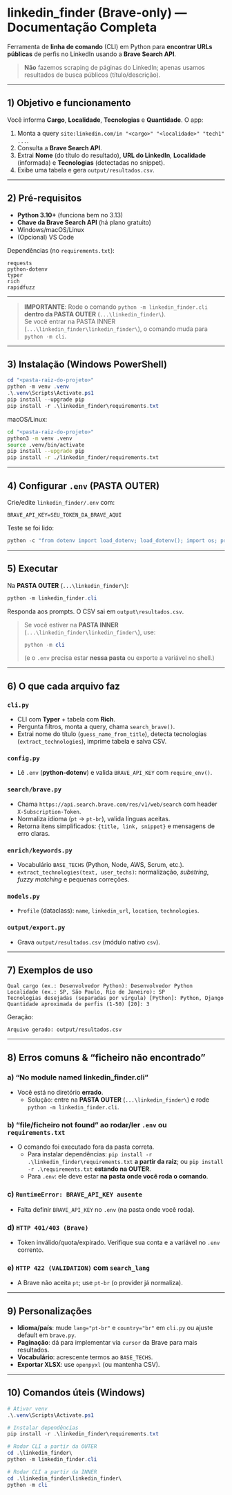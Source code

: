 # linkedin_finder (Brave-only) — Documentação Completa

Ferramenta de **linha de comando** (CLI) em Python para **encontrar URLs públicas** de perfis no LinkedIn usando a **Brave Search API**.
> **Não** fazemos scraping de páginas do LinkedIn; apenas usamos resultados de busca públicos (título/descrição).

---

## 1) Objetivo e funcionamento
Você informa **Cargo**, **Localidade**, **Tecnologias** e **Quantidade**. O app:
1. Monta a query `site:linkedin.com/in "<cargo>" "<localidade>" "tech1" ...`.
2. Consulta a **Brave Search API**.
3. Extrai **Nome** (do título do resultado), **URL do LinkedIn**, **Localidade** (informada) e **Tecnologias** (detectadas no snippet).
4. Exibe uma tabela e gera `output/resultados.csv`.

---

## 2) Pré-requisitos
- **Python 3.10+** (funciona bem no 3.13)
- **Chave da Brave Search API** (há plano gratuito)
- Windows/macOS/Linux
- (Opcional) VS Code

Dependências (no `requirements.txt`):
```
requests
python-dotenv
typer
rich
rapidfuzz
```

---

> **IMPORTANTE**: Rode o comando `python -m linkedin_finder.cli` **dentro da PASTA OUTER** (`...\linkedin_finder\`).  
> Se você entrar na PASTA INNER (`...\linkedin_finder\linkedin_finder\`), o comando muda para `python -m cli`.

---

## 3) Instalação (Windows PowerShell)
```powershell
cd "<pasta-raiz-do-projeto>"
python -m venv .venv
.\.venv\Scripts\Activate.ps1
pip install --upgrade pip
pip install -r .\linkedin_finder\requirements.txt
```

macOS/Linux:
```bash
cd "<pasta-raiz-do-projeto>"
python3 -m venv .venv
source .venv/bin/activate
pip install --upgrade pip
pip install -r ./linkedin_finder/requirements.txt
```

---

## 4) Configurar `.env` (PASTA OUTER)
Crie/edite `linkedin_finder/.env` com:
```
BRAVE_API_KEY=SEU_TOKEN_DA_BRAVE_AQUI
```
Teste se foi lido:
```powershell
python -c "from dotenv import load_dotenv; load_dotenv(); import os; print('BRAVE=', (os.getenv('BRAVE_API_KEY') or '')[:6])"
```

---

## 5) Executar
Na **PASTA OUTER** (`...\linkedin_finder\`):
```powershell
python -m linkedin_finder.cli
```
Responda aos prompts. O CSV sai em `output\resultados.csv`.

> Se você estiver na **PASTA INNER** (`...\linkedin_finder\linkedin_finder\`), use:
> ```powershell
> python -m cli
> ```
> (e o `.env` precisa estar **nessa pasta** ou exporte a variável no shell.)

---

## 6) O que cada arquivo faz

### `cli.py`
- CLI com **Typer** + tabela com **Rich**.
- Pergunta filtros, monta a query, chama `search_brave()`.
- Extrai nome do título (`guess_name_from_title`), detecta tecnologias (`extract_technologies`), imprime tabela e salva CSV.

### `config.py`
- Lê `.env` (**python-dotenv**) e valida `BRAVE_API_KEY` com `require_env()`.

### `search/brave.py`
- Chama `https://api.search.brave.com/res/v1/web/search` com header `X-Subscription-Token`.
- Normaliza idioma (`pt` → `pt-br`), valida línguas aceitas.
- Retorna itens simplificados: `{title, link, snippet}` e mensagens de erro claras.

### `enrich/keywords.py`
- Vocabulário `BASE_TECHS` (Python, Node, AWS, Scrum, etc.).
- `extract_technologies(text, user_techs)`: normalização, *substring*, *fuzzy matching* e pequenas correções.

### `models.py`
- `Profile` (dataclass): `name`, `linkedin_url`, `location`, `technologies`.

### `output/export.py`
- Grava `output/resultados.csv` (módulo nativo `csv`).

---

## 7) Exemplos de uso
```
Qual cargo (ex.: Desenvolvedor Python): Desenvolvedor Python
Localidade (ex.: SP, São Paulo, Rio de Janeiro): SP
Tecnologias desejadas (separadas por vírgula) [Python]: Python, Django
Quantidade aproximada de perfis (1-50) [20]: 3
```

Geração:
```
Arquivo gerado: output/resultados.csv
```

---

## 8) Erros comuns & “ficheiro não encontrado”

### a) “No module named linkedin_finder.cli”
- Você está no diretório **errado**.
  - Solução: entre na **PASTA OUTER** (`...\linkedin_finder\`) e rode `python -m linkedin_finder.cli`.

### b) “file/ficheiro not found” ao rodar/ler `.env` ou `requirements.txt`
- O comando foi executado fora da pasta correta.
  - Para instalar dependências: `pip install -r .\linkedin_finder\requirements.txt` **a partir da raiz**; ou `pip install -r .\requirements.txt` **estando na OUTER**.
  - Para `.env`: ele deve estar **na pasta onde você roda o comando**.

### c) `RuntimeError: BRAVE_API_KEY ausente`
- Falta definir `BRAVE_API_KEY` no `.env` (na pasta onde você roda).

### d) `HTTP 401/403 (Brave)`
- Token inválido/quota/expirado. Verifique sua conta e a variável no `.env` corrento.

### e) `HTTP 422 (VALIDATION)` com `search_lang`
- A Brave não aceita `pt`; use `pt-br` (o provider já normaliza).

---

## 9) Personalizações
- **Idioma/país**: mude `lang="pt-br"` e `country="br"` em `cli.py` ou ajuste default em `brave.py`.
- **Paginação**: dá para implementar via `cursor` da Brave para mais resultados.
- **Vocabulário**: acrescente termos ao `BASE_TECHS`.
- **Exportar XLSX**: use `openpyxl` (ou mantenha CSV).

---

## 10) Comandos úteis (Windows)
```powershell
# Ativar venv
.\.venv\Scripts\Activate.ps1

# Instalar dependências
pip install -r .\linkedin_finder\requirements.txt

# Rodar CLI a partir da OUTER
cd .\linkedin_finder\
python -m linkedin_finder.cli

# Rodar CLI a partir da INNER
cd .\linkedin_finder\linkedin_finder\
python -m cli
```
